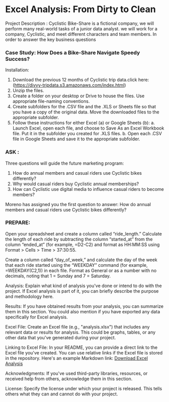 # Excel Analysis: From Dirty to Clean

Project Description : Cyclistic Bike-Share is a fictional company, we will perform many real-world tasks of a junior data analyst. we will work for a company, Cyclistic, and meet different characters and team members. In order to answer the key business questions

### Case Study: How Does a Bike-Share Navigate Speedy Success?

Installation: 
1. Download the previous 12 months of Cyclistic trip data.click here:(https://divvy-tripdata.s3.amazonaws.com/index.html)
2. Unzip the files.
3. Create a folder on your desktop or Drive to house the files. Use appropriate file-naming conventions.
4. Create subfolders for the .CSV file and the .XLS or Sheets file so that you have a copy of the original data. Move the downloaded files to the appropriate 
   subfolder.
5. Follow these instructions for either Excel (a) or Google Sheets (b):
  a. Launch Excel, open each file, and choose to Save As an Excel Workbook file. Put it in the subfolder you created for .XLS files.
  b. Open each .CSV file in Google Sheets and save it to the appropriate subfolder.

### ASK :
Three questions will guide the future marketing program:
1. How do annual members and casual riders use Cyclistic bikes differently?
2. Why would casual riders buy Cyclistic annual memberships?
3. How can Cyclistic use digital media to influence casual riders to become members?

Moreno has assigned you the first question to answer: How do annual members and casual riders use Cyclistic bikes differently?

### PREPARE:
Open your spreadsheet and create a column called “ride_length.” Calculate the length of each ride by subtracting the column “started_at” from the column “ended_at” (for example, =D2-C2) and format as HH:MM:SS using Format > Cells > Time > 37:30:55.

Create a column called “day_of_week,” and calculate the day of the week that each ride started using the “WEEKDAY” command (for example, =WEEKDAY(C2,1)) in each file. Format as General or as a number with no decimals, noting that 1 = Sunday and 7 = Saturday.

Analysis: Explain what kind of analysis you've done or intend to do with the project. If Excel analysis is part of it, you can briefly describe the purpose and methodology here.

Results: If you have obtained results from your analysis, you can summarize them in this section. You could also mention if you have exported any data specifically for Excel analysis.

Excel File: Create an Excel file (e.g., "analysis.xlsx") that includes any relevant data or results for analysis. This could be graphs, tables, or any other data that you've generated during your project.

Linking to Excel File: In your README, you can provide a direct link to the Excel file you've created. You can use relative links if the Excel file is stored in the repository. Here's an example Markdown link: [Download Excel Analysis](./analysis.xlsx)

Acknowledgments: If you've used third-party libraries, resources, or received help from others, acknowledge them in this section.

License: Specify the license under which your project is released. This tells others what they can and cannot do with your project.

